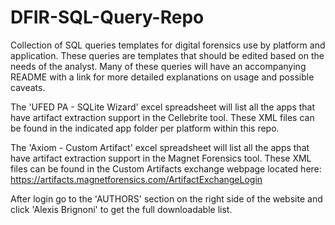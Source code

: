 # DFIR-SQL-Query-Repo
Collection of SQL queries templates for digital forensics use by platform and application.
These queries are templates that should be edited based on the needs of the analyst. 
Many of these queries will have an accompanying README with a link for more detailed explanations on usage and possible caveats.  

The 'UFED PA - SQLite Wizard' excel spreadsheet will list all the apps that have artifact extraction support in the Cellebrite tool. These XML files can be found in the indicated app folder per platform within this repo. 

The 'Axiom - Custom Artifact' excel spreadsheet will list all the apps that have artifact extraction support in the Magnet Forensics tool. These XML files can be found in the Custom Artifacts exchange webpage located here:   https://artifacts.magnetforensics.com/ArtifactExchangeLogin  

After login go to the 'AUTHORS' section on the right side of the website and click 'Alexis Brignoni' to get the full downloadable list.
